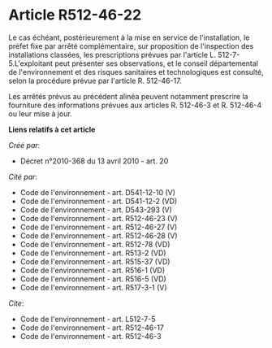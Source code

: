 # Article R512-46-22

Le cas échéant, postérieurement à la mise en service de l'installation, le préfet fixe par arrêté complémentaire, sur
proposition de l'inspection des installations classées, les prescriptions prévues par l'article L. 512-7-5.L'exploitant peut
présenter ses observations, et le conseil départemental de l'environnement et des risques sanitaires et technologiques est
consulté, selon la procédure prévue par l'article R. 512-46-17. 

Les arrêtés prévus au précédent alinéa peuvent notamment prescrire la fourniture des informations prévues aux articles R.
512-46-3 et R. 512-46-4 ou leur mise à jour.

**Liens relatifs à cet article**

_Créé par_:

  - Décret n°2010-368 du 13 avril 2010 - art. 20

_Cité par_:

  - Code de l'environnement - art. D541-12-10 (V)
  - Code de l'environnement - art. D541-12-2 (VD)
  - Code de l'environnement - art. D543-293 (V)
  - Code de l'environnement - art. R512-46-23 (V)
  - Code de l'environnement - art. R512-46-27 (V)
  - Code de l'environnement - art. R512-46-28 (V)
  - Code de l'environnement - art. R512-78 (VD)
  - Code de l'environnement - art. R513-2 (VD)
  - Code de l'environnement - art. R515-37 (VD)
  - Code de l'environnement - art. R516-1 (VD)
  - Code de l'environnement - art. R516-5 (VD)
  - Code de l'environnement - art. R517-3-1 (V)

_Cite_:

  - Code de l'environnement - art. L512-7-5
  - Code de l'environnement - art. R512-46-17
  - Code de l'environnement - art. R512-46-3
